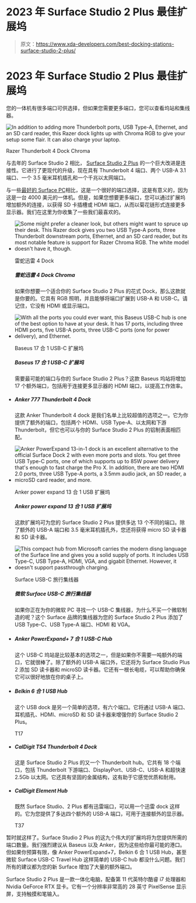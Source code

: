 # 2023 年 Surface Studio 2 Plus 最佳扩展坞

> 原文：<https://www.xda-developers.com/best-docking-stations-surface-studio-2-plus/>

# 2023 年 Surface Studio 2 Plus 最佳扩展坞

您的一体机有很多端口可供选择，但如果您需要更多端口，您可以查看坞站和集线器。

 <picture>![In addition to adding more Thunderbolt ports, USB Type-A, Ethernet, and an SD card reader, this Razer dock lights up with Chroma RGB to give your setup some flair. It can also charge your laptop.](img/45ff1ba3b30d4730aa40b6cac6496904.png)</picture> 

Razer Thunderbolt 4 Dock Chroma

与去年的 Surface Studio 2 相比， [Surface Studio 2 Plus](https://www.xda-developers.com/surface-studio-2-plus/) 的一个巨大改进是连接性。它进行了更现代的升级，现在具有 Thunderbolt 4 端口、两个 USB-A 3.1 端口、一个 3.5 毫米耳机插孔和一个千兆以太网端口。

与一些[最好的 Surface PC](https://www.xda-developers.com/best-microsoft-surface-pcs/)相比，这是一个很好的端口选择，这是有意义的，因为这是一台 4000 美元的一体机。但是，如果您想要更多端口，您可以通过扩展坞增加额外的连接，以获得 SD 卡插槽或 HDMI 端口，从而以菊花链形式连接更多显示器。我们在这里为你收集了一些我们最喜欢的。

*   <picture>![Some might prefer a cleaner look, but others might want to spruce up their desk. This Razer dock gives you two USB Type-A ports, three Thunderbolt downstream ports, Ethernet, and an SD card reader, but its most notable feature is support for Razer Chroma RGB. The white model doesn't have it, though.](img/88c78b8769125d60bab35c59d382cb1f.png)</picture>

    雷蛇迅雷 4 Dock

    ##### 雷蛇迅雷 4 Dock Chroma

    如果你想要一个适合你的 Surface Studio 2 Plus 的花式 Dock，那么这款就是你要的。它具有 RGB 照明，并且能够将端口扩展到 USB-A 和 USB-C。请记住，它没有 HDMI 或显示端口。

*   <picture>![With all the ports you could ever want, this Baseus USB-C hub is one of the best option to have at your desk. It has 17 ports, including three HDMI ports, five USB-A ports, three USB-C ports (one for power delivery), and Ethernet.](img/a832dbf45e75e12b238cbce1eb3690ab.png)</picture>

    Baseus 17 合 1 USB-C 扩展坞

    ##### Baseus 17 合 1 USB-C 扩展坞

    需要最可能的端口与你的 Surface Studio 2 Plus？这款 Baseus 坞站将增加 17 个额外端口，包括用于连接更多显示器的 HDMI 端口，以提高工作效率。

*   ##### Anker 777 Thunderbolt 4 Dock

    这款 Anker Thunderbolt 4 dock 是我们名单上比较超值的选项之一。它为你提供了额外的端口，包括两个 HDMI、USB Type-A、以太网和下游 Thunderbolt，但它也可以与你的 Surface Studio 2 Plus 的铝制表面相匹配。

*   <picture>![Anker PowerExpand 13-in-1 dock is an excellent alternative to the official Surface Dock 2 with even more ports and slots. You get three USB Type-C ports, one of which supports up to 85W power delivery that's enough to fast charge the Pro X. In addition, there are two HDMI 2.0 ports, three USB Type-A ports, a 3.5mm audio jack, an SD reader, a microSD card reader, and more.](img/1aa3c3583e71341bf021a808bb08e365.png)</picture>

    Anker power expand 13 合 1 USB 扩展坞

    ##### Anker power expand 13 合 1 USB 扩展坞

    这款扩展坞可为您的 Surface Studio 2 Plus 提供多达 13 个不同的端口。除了额外的 USB-A 端口和 3.5 毫米耳机插孔外，您还将获得 micro SD 读卡器和 SD 读卡器。

*   <picture>![This compact hub from Microsoft carries the modern disng language of the Surface line and gives you a solid supply of ports. It includes USB Type-C, USB Type-A, HDMI, VGA, and gigabit Ethernet. However, it doesn't support passthrough charging.](img/59177b3d96d02fe3d3f587a94f4d83fb.png)</picture>

    Surface USB-C 旅行集线器

    ##### 微软 Surface USB-C 旅行集线器

    如果你正在为你的微软 PC 寻找一个 USB-C 集线器，为什么不买一个微软制造的呢？这个 Surface 品牌的集线器为您的 Surface Studio 2 Plus 添加了 USB Type-C、USB Type-A 端口、HDMI 和 VGA。

*   ##### Anker PowerExpand+ 7 合 1 USB-C Hub

    这个 USB-C 坞站是比较基本的选项之一，但是如果你不需要一吨额外的端口，它就很棒了。除了额外的 USB-A 端口外，它还将为 Surface Studio Plus 2 添加 SD 读卡器和 microSD 读卡器。它还有一根长电缆，可以帮助你确保它可以很好地放在你的桌子上。

*   ##### Belkin 6 合 1 USB Hub

    这个 USB dock 是另一个简单的选项，有六个端口。它将通过 USB-A 端口、耳机插孔、HDMI、microSD 和 SD 读卡器来增强你的 Surface Studio 2 Plus。

    T17
*   ##### CalDigit TS4 Thunderbolt 4 Dock

    这是 Surface Studio 2 Plus 的又一个 Thunderbolt hub。它共有 18 个端口，包括 Thunderbolt 下游端口、DisplayPort、USB-C、USB-A 和超快速 2.5Gb 以太网。它还具有坚固的金属结构，这有助于它感觉优质和耐用。

*   ##### CalDigit Element Hub

    既然 Surface Studio、2 Plus 都有迅雷端口，可以用一个迅雷 dock 这样的。它为您提供了多达四个额外的 USB-A 端口，可用于连接额外的显示器。

    T37

暂时就这样了。Surface Studio 2 Plus 的这九个伟大的扩展坞将为您提供所需的端口数量。我们强烈建议从 Baseus 以及 Anker，因为这些给你最可能的港口。但如果你预算有限，像 Anker PowerExpand+7，Belkin 6 合 1 USB Hub，甚至微软 Surface USB-C Travel Hub 这样简单的 USB-C hub 都没什么问题。我们所有的建议都为您的新 Surface 增加了大量的额外端口。

Surface Studio 2 Plus 是一款一体化电脑，配备第 11 代英特尔酷睿 i7 处理器和 Nvidia GeForce RTX 显卡。它有一个分辨率非常高的 28 英寸 PixelSense 显示屏，支持触摸和笔输入。